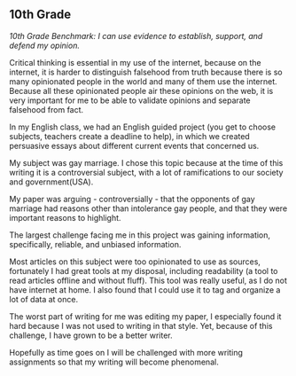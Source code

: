 10th Grade
----------

*10th Grade Benchmark: I can use evidence to establish, support, and defend my opinion.*

Critical thinking is essential in my use of the internet, because on the internet, it is harder to distinguish falsehood from truth because there is so many opinionated people in the world and many of them use the internet. Because all these opinionated people air these opinions on the web, it is very important for me to be able to validate opinions and separate falsehood from fact.

In my English class, we had an English guided project (you get to choose subjects, teachers create a deadline to help), in which we created persuasive essays about different current events that concerned us. 

My subject was gay marriage. I chose this topic because at the time of this writing it is a controversial subject, with a lot of ramifications to our society and government(USA).

My paper was arguing - controversially - that the opponents of gay marriage had reasons other than intolerance gay people, and that they were important reasons to highlight. 

The largest challenge facing me in this project was gaining information, specifically, reliable, and unbiased information. 

Most articles on this subject were too opinionated to use as sources, fortunately I had great tools at my disposal, including readability (a tool to read articles offline and without fluff). This tool was really useful, as I do not have internet at home. I also found that I could use it to tag and organize a lot of data at once. 

The worst part of writing for me was editing my paper, I especially found it hard because I was not used to writing in that style. Yet, because of this challenge, I have grown to be a better writer.

Hopefully as time goes on I will be challenged with more writing assignments so that my writing will become phenomenal.



